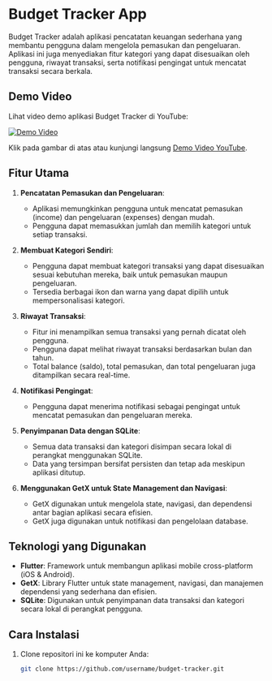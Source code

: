 # Budget Tracker App

Budget Tracker adalah aplikasi pencatatan keuangan sederhana yang membantu pengguna dalam mengelola pemasukan dan pengeluaran. Aplikasi ini juga menyediakan fitur kategori yang dapat disesuaikan oleh pengguna, riwayat transaksi, serta notifikasi pengingat untuk mencatat transaksi secara berkala.

## Demo Video

Lihat video demo aplikasi Budget Tracker di YouTube:

[![Demo Video](https://img.youtube.com/vi/Y_XdX8MRoOU/0.jpg)](https://youtu.be/Y_XdX8MRoOU)

Klik pada gambar di atas atau kunjungi langsung [Demo Video YouTube](https://youtu.be/Y_XdX8MRoOU).


## Fitur Utama

1. **Pencatatan Pemasukan dan Pengeluaran**: 
   - Aplikasi memungkinkan pengguna untuk mencatat pemasukan (income) dan pengeluaran (expenses) dengan mudah.
   - Pengguna dapat memasukkan jumlah dan memilih kategori untuk setiap transaksi.

2. **Membuat Kategori Sendiri**:
   - Pengguna dapat membuat kategori transaksi yang dapat disesuaikan sesuai kebutuhan mereka, baik untuk pemasukan maupun pengeluaran.
   - Tersedia berbagai ikon dan warna yang dapat dipilih untuk mempersonalisasi kategori.

3. **Riwayat Transaksi**:
   - Fitur ini menampilkan semua transaksi yang pernah dicatat oleh pengguna.
   - Pengguna dapat melihat riwayat transaksi berdasarkan bulan dan tahun.
   - Total balance (saldo), total pemasukan, dan total pengeluaran juga ditampilkan secara real-time.

4. **Notifikasi Pengingat**:
   - Pengguna dapat menerima notifikasi sebagai pengingat untuk mencatat pemasukan dan pengeluaran mereka.

5. **Penyimpanan Data dengan SQLite**:
   - Semua data transaksi dan kategori disimpan secara lokal di perangkat menggunakan SQLite.
   - Data yang tersimpan bersifat persisten dan tetap ada meskipun aplikasi ditutup.

6. **Menggunakan GetX untuk State Management dan Navigasi**:
   - GetX digunakan untuk mengelola state, navigasi, dan dependensi antar bagian aplikasi secara efisien.
   - GetX juga digunakan untuk notifikasi dan pengelolaan database.

## Teknologi yang Digunakan

- **Flutter**: Framework untuk membangun aplikasi mobile cross-platform (iOS & Android).
- **GetX**: Library Flutter untuk state management, navigasi, dan manajemen dependensi yang sederhana dan efisien.
- **SQLite**: Digunakan untuk penyimpanan data transaksi dan kategori secara lokal di perangkat pengguna.

## Cara Instalasi

1. Clone repositori ini ke komputer Anda:
   ```bash
   git clone https://github.com/username/budget-tracker.git
